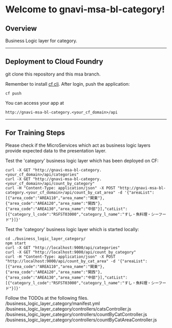 Welcome to gnavi-msa-bl-category!
===================

Overview
-------------

Business Logic layer for category.

-------------
Deployment to Cloud Foundry
-------------
git clone this repository and this msa branch.

Remember to install [cf cli](https://github.com/cloudfoundry/cli/releases).
After login, push the application:
```
cf push
```

You can access your app at 
```
http://gnavi-msa-bl-category.<your_cf_domain>/api
```

-------------
For Training Steps
-------------
Please check if the MicroServices which act as business logic layers provide expected data to the presentation layer.

Test the 'category' business logic layer which has been deployed on CF:
```
curl -X GET "http://gnavi-msa-bl-category.<your_cf_domain>/api/categories"
curl -X GET "http://gnavi-msa-bl-category.<your_cf_domain>/api/count_by_category"
curl -H "Content-Type: application/json" -X POST "http://gnavi-msa-bl-category.<your_cf_domain>/api/count_by_cat_area" -d '{"areaList":[{"area_code":"AREA110","area_name":"関東"},{"area_code":"AREA120","area_name":"関西"},{"area_code":"AREA130","area_name":"中部"}],"catList":[{"category_l_code":"RSFST03000","category_l_name":"すし・魚料理・シーフード"}]}'
```

Test the 'category' business logic layer which is started locally:
```
cd ./business_logic_layer_category/
npm start
curl -X GET "http://localhost:9000/api/categories"
curl -X GET "http://localhost:9000/api/count_by_category"
curl -H "Content-Type: application/json" -X POST "http://localhost:9000/api/count_by_cat_area" -d '{"areaList":[{"area_code":"AREA110","area_name":"関東"},{"area_code":"AREA120","area_name":"関西"},{"area_code":"AREA130","area_name":"中部"}],"catList":[{"category_l_code":"RSFST03000","category_l_name":"すし・魚料理・シーフード"}]}'
```

Follow the TODOs at the following files.
/business_logic_layer_category/manifest.yml
/business_logic_layer_category/controllers/catsController.js
/business_logic_layer_category/controllers/countByCatController.js
/business_logic_layer_category/controllers/countByCatAreaController.js
